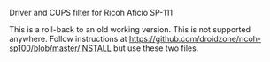 Driver and CUPS filter for Ricoh Aficio SP-111

This is a roll-back to an old working version.  This is not supported anywhere.  Follow instructions at https://github.com/droidzone/ricoh-sp100/blob/master/INSTALL but use these two files.

